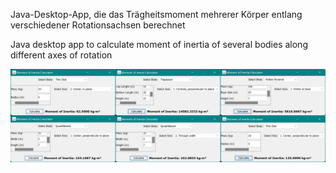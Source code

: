 Java-Desktop-App, die das Trägheitsmoment mehrerer Körper entlang verschiedener Rotationsachsen berechnet

Java desktop app to calculate moment of inertia of several bodies along different axes of rotation

![](https://github.com/KMORaza/Moment_of_Inertia-Calculator-GUI-App/blob/main/Moment%20of%20Inertia%20Calculator%20GUI%20App/src/screenshot.png)

